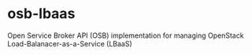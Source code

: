 # osb-lbaas
Open Service Broker API (OSB) implementation for managing OpenStack Load-Balanacer-as-a-Service (LBaaS)
